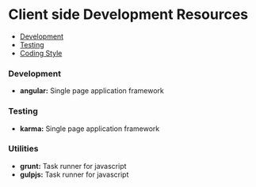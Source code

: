 # Client side Development Resources

- [Development](#development)
- [Testing](#testing)
- [Coding Style](#coding-style)

### Development

* **angular:** Single page application framework

### Testing

* **karma:** Single page application framework

### Utilities

* **grunt:** Task runner for javascript
* **gulpjs:** Task runner for javascript

